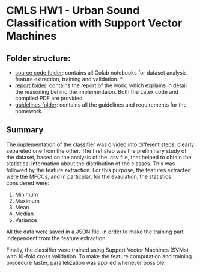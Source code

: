 # CMLS HW1 - Urban Sound Classification with Support Vector Machines
## Folder structure:
* [source code folder](src/): contains all Colab notebooks for dataset analysis, feature extraction, training and validation. * 
* [report folder](report/): contains the report of the work, which explains in detail the reasoning behind the implementaion. Both the Latex code and compiled PDF are provided. 
* [guidelines folder](guidelines/): contains all the guidelines and requirements for the homework.

## Summary
The implementation of the classifier was divided into different steps, clearly separeted one from the other.
The first step was the preliminary study of the dataset, based on the analysis of the .csv file, that helped to obtain the statistical information about the distribution of the classes.
This was followed by the feature extraction. For this purpose, the features extracted were the MFCCs, and in particular, for the evaulation, the statistics considered were:

1. Minimum
2. Maximum
3. Mean
4. Median
5. Variance

All the data were saved in a JSON file, in order to make the training part independent from the feature extraction.

Finally, the classifier were trained using Support Vector Machines (SVMs) with 10-fold cross validation. To make the feature computation and training procedure faster, parallelization was applied whenever possible.
